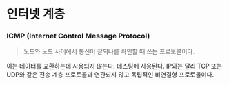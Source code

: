 # 인터넷 계층

### ICMP (Internet Control Message Protocol)

> 노드와 노드 사이에서 통신이 잘되나를 확인할 때 쓰는 프로토콜이다.

이는 데이터를 교환하는데 사용되지 않는다. 테스팅에 사용된다.
IP와는 달리 TCP 또는 UDP와 같은 전송 계층 프로토콜과 연관되지 않고 독립적인 비연결형 프로토콜이다.
